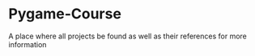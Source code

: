 # Pygame-Course
A place where all projects be found as well as their references for more information

